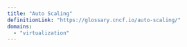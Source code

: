 ```yaml
---
title: "Auto Scaling"
definitionLink: "https://glossary.cncf.io/auto-scaling/"
domains:
  - "virtualization"
---
```

